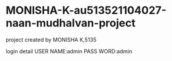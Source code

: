 # MONISHA-K-au513521104027-naan-mudhalvan-project

project created by MONISHA K,5135

login detail
USER NAME:admin
PASS WORD:admin
